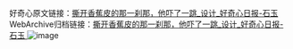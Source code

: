 好奇心原文链接：[撕开香蕉皮的那一刹那，他吓了一跳_设计_好奇心日报-石玉 ](https://www.qdaily.com/articles/12129.html)
WebArchive归档链接：[撕开香蕉皮的那一刹那，他吓了一跳_设计_好奇心日报-石玉 ](http://web.archive.org/web/20190623171956/https://www.qdaily.com/articles/12129.html)
![image](http://ww3.sinaimg.cn/large/007d5XDply1g3x01txyp6j30u05oye2s)
